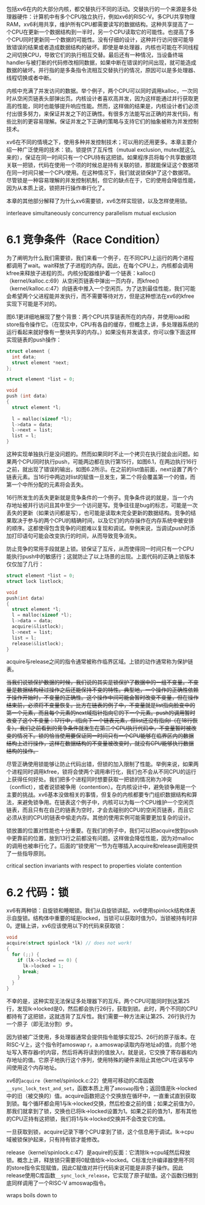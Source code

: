 包括xv6在内的大部分内核，都交替执行不同的活动。交替执行的一个来源是多处理器硬件：计算机中有多个CPU独立执行，例如xv6的RISC-V。多CPU共享物理RAM，xv6利用共享，维护所有CPU都需要读写的数据结构。这种共享提高了一个CPU在更新一个数据结构到一半时，另一个CPU读取它的可能性。也提高了多个CPU同时更新同一个数据的可能性。没有仔细的设计，这种并行访问很可能导致错误的结果或者造成数据结构的破坏。即使是单处理器，内核也可能在不同线程之间切换CPU，导致它们的执行相互交替。最后还有一种情况，当设备终端handler与被打断的代码修改相同数据，如果中断在错误的时间出现，就可能造成数据的破坏。并行指的是多条指令流相互交替执行的情况，原因可以是多处理器、线程切换或者中断。

内核中充满了并发访问的数据。举个例子，两个CPU可以同时调用kalloc，一次同时从空闲页链表头部弹出页。内核设计者喜欢高并发，因为这样能通过并行获取更高的性能，同时也能够提升响应性能。然而，这样做的结果是，内核设计者们必须付出很多努力，来保证并发之下的正确性。有很多方法能写出正确的并发代码，有些比别的更容易理解。保证并发之下正确的策略与支持它们的抽象被称为并发控制技术。

xv6在不同的情境之下，使用多种并发控制技术；可以用的还用更多。本章主要介绍一种广泛使用的技术：锁。锁提供了互斥性（mutual exclusion, mutex就这么来的），保证在同一时间只有一个CPU持有这把锁。如果程序员将每个共享数据项关联一把锁，代码在使用一个项的时候总是持有关联的锁，那就能保证这个数据项在同一时间只被一个CPU使用。在这种情况下，我们就说锁保护了这个数据项。尽管锁是一种容易理解的并发控制机制，但它的缺点在于，它的使用会降低性能，因为从本质上说，锁把并行操作串行化了。

本章的其他部分解释了为什么xv6需要锁，xv6怎样实现锁，以及怎样使用锁。

interleave  simultaneously  concurrency  parallelism  mutual exclusion

# 6.1 竞争条件（Race Condition）

为了阐明为什么我们需要锁，我们来看一个例子，在不同CPU上运行的两个进程都调用了wait。wait释放了子进程的内存。因此，在每个CPU上，内核都会调用kfree来释放子进程的页。内核分配器维护着一个链表：kalloc()（kernel/kalloc.c:69）从空闲页链表中弹出一页内存，而kfree()（kernel/kalloc.c:47）向链表中推入一个空闲页。为了达到最佳性能，我们可能会希望两个父进程能并发执行，而不需要等待对方，但是这种想法在xv6的kfree实现下可能是不对的。

图6.1更详细地展现了整个背景：两个CPU共享链表所在的内存，并使用load和store指令操作它。（在现实中，CPU有各自的缓存，但概念上讲，多处理器系统的运行看起来就好像有一整块共享的内存。）如果没有并发请求，你可以像下面这样实现链表的push操作：

```C
struct element {
  int data;
  struct element *next;
};

struct element *list = 0;

void
push (int data)
{
  struct element *l;
  
  l = malloc(sizeof *l);
  l->data = data;
  l->next = list;
  list = l;
}
```

这种实现单独执行是没问题的。然而如果同时不止一个拷贝在执行就会出问题。如果两个CPU同时执行push，可能两边都在执行第15行，如图6.1，在两边执行16行之前，就出现了错误的输出，如图6.2所示。在之前的list值前面，next设置了两个链表元素。当16行中两边对list的赋值一旦发生，第二个将会覆盖第一个的值，而第一个中所分配的元素将会丢失。

16行所发生的丢失更新就是竞争条件的一个例子。竞争条件说的就是，当一个内存地址被并行访问且其中至少一个访问是写。竞争往往是bug的标志，可能是一次丢失的更新（如果访问都是写），也可能是读取未完全更新的数据结构。竞争的结果取决于参与的两个CPU的精确时间，以及它们的内存操作在内存系统中被安排的顺序。这都使得包含竞争的问题难以复现和调试。举例来说，当调试push时添加打印语句可能会改变执行的时间，从而导致竞争消失。

防止竞争的常用手段就是上锁。锁保证了互斥，从而使得同一时间只有一个CPU能执行push中的敏感行；这就防止了以上场景的出现。上面代码的正确上锁版本仅仅加了几行：
```C
struct element *list = 0;
struct lock listlock;

void
push(int data)
{
  struct element *l;
  l = malloc(sizeof *l);
  l->data = data;
  acquire(&listlock);
  l->next = list;
  list = l;
  release(&listlock);
}
```
acquire与release之间的指令通常被称作临界区域。上锁的动作通常称为保护链表。

~~当我们说锁保护数据的时候，我们说的其实是锁保护了数据中的一组不变量。不变量是数据结构经过操作之后还能保持不变的特性。典型地，一个操作的正确性依赖于操作开始时，不变量的正确性。这个操作中间可能会暂时改变不变量，但在操作结束前，必须将不变量恢复。比方在链表的例子中，不变量就是list指向脸变中的第一个元素，而且每个元素的next域指针指向它的下一个元素。push的调用暂时改变了这个不变量：17行中，l指向下一个链表元素，但list还没有指向l（在18行恢复）。我们之前看到的竞争条件就发生在第二个CPU执行代码中，不变量暂时被改变的情况下。锁的恰当使用要保证同一时间只有一个CPU能够在临界区内的数据结构上进行操作，这样在数据结构的不变量被改变时，就没有CPU能够执行数据结构的操作。~~

尽管正确使用锁能够让防止代码出错，但锁的加入限制了性能。举例来说，如果两个进程同时调用kfree，锁将会使两个调用串行化，我们也不会从不同CPU的运行上获得任何好处。我们把多个进程同时想要获取一把锁的情况称为冲突（conflict），或者说锁被争用（contention）。在内核设计中，避免锁争用是一个主要的挑战。xv6基本没做相关的事情，但复杂的内核都要专门组织数据结构和算法，来避免锁争用。在链表这个例子中，内核可以为每一个CPU维护一个空闲页链表，而且只有在自己的链表为空时，才会去碰别的CPU的空闲页链表，而且它必须从别的CPU的链表中偷走内存。其他的使用实例可能需要更加复杂的设计。

锁放置的位置对性能也十分重要。在我们的例子中，我们可以把acquire放到push中更靠前的位置，放到13行之前都没有问题。这样做会降低性能，因为对malloc的调用也被串行化了。后面的“锁使用”一节为在哪插入acquire和release调用提供了一些指导原则。

critical section  invariants  with respect to  properties  violate  contention

# 6.2 代码：锁
xv6有两种锁：自旋锁和睡眠锁。我们从自旋锁讲起。xv6使用spinlock结构体表示自旋锁。结构体中重要的域是locked，当锁可以获取时值为0，当锁被持有时非0。逻辑上讲，xv6应该使用以下的代码来获取锁：

```C
void
acquire(struct spinlock *lk) // does not work!
{
  for (;;) {
    if (lk->locked == 0) {
      lk->locked = 1;
      break;
    }
  }
}
```

不幸的是，这种实现无法保证多处理器下的互斥。两个CPU可能同时到达第25行，发现lk->locked是0，然后都会执行26行，获取到锁。此时，两个不同的CPU都持有了这把锁，这就违背了互斥性。我们需要一种方法来让第25、26行执行为一个原子（即无法分割）步。

因为锁被广泛使用，多处理器通常会提供指令能够实现25、26行的原子版本。在RISC-V上，这个指令时amoswap r，a.amoswap读取内存地址a的值，向那个地址写入寄存器r的内容，然后将再将读到的值放入r。就是说，它交换了寄存器和内存地址的值。它原子地执行这个序列，使用特殊的硬件来阻止其他CPU在读写中间使用这个内存地址。

xv6的`acquire`（kernel/spinlock.c:22）使用可移动的C库函数`__sync_lock_test_and_set`，函数本质上用了`amoswap`指令；返回值是lk->locked中的旧（被交换的）值。acquire函数把这个交换放在循环中，一直重试直到获取到锁。每个循环都会用1与lk->locked交换，然后检查之前的值；如果之前值为0，那我们就拿到了锁，交换也已将lk->locked设置为1。如果之前的值为1，那有其他的CPU正持有这把锁，我们将1与lk->locked交换并不会改变它的值。

一旦获取到锁，acquire记录下哪个CPU拿到了锁，这个信息用于调试。lk->cpu域被锁保护起来，只有持有锁才能修改。

release（kernel/spinlock.c:47）是aquire的反面：它清除lk->cpu域然后释放锁。概念上讲，释放锁只需要将0赋值给lk->locked。C标准允许编译器使用不同的store指令实现赋值，因此C赋值对并行代码来说可能是非原子操作。因此release使用C库函数`__sync_lock_release`，它实现了原子赋值。这个函数归根到底同样调用了一个RISC-V amoswap指令。

wraps  boils down to


